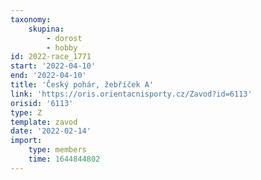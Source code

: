 ```yaml
---
taxonomy:
    skupina:
        - dorost
        - hobby
id: 2022-race_1771
start: '2022-04-10'
end: '2022-04-10'
title: 'Český pohár, žebříček A'
link: 'https://oris.orientacnisporty.cz/Zavod?id=6113'
orisid: '6113'
type: Z
template: zavod
date: '2022-02-14'
import:
    type: members
    time: 1644844802
---
```


